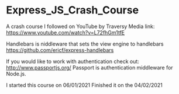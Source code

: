 # Express_JS_Crash_Course
A crash course I followed on YouTube by Traversy Media
link: https://www.youtube.com/watch?v=L72fhGm1tfE

Handlebars is niddleware that sets the view engine to handlebars 
https://github.com/ericf/express-handlebars

If you would like to work with authentication check out: http://www.passportjs.org/
Passport is authentication middleware for Node.js.

I started this course on 06/01/2021
Finished it on the 04/02/2021